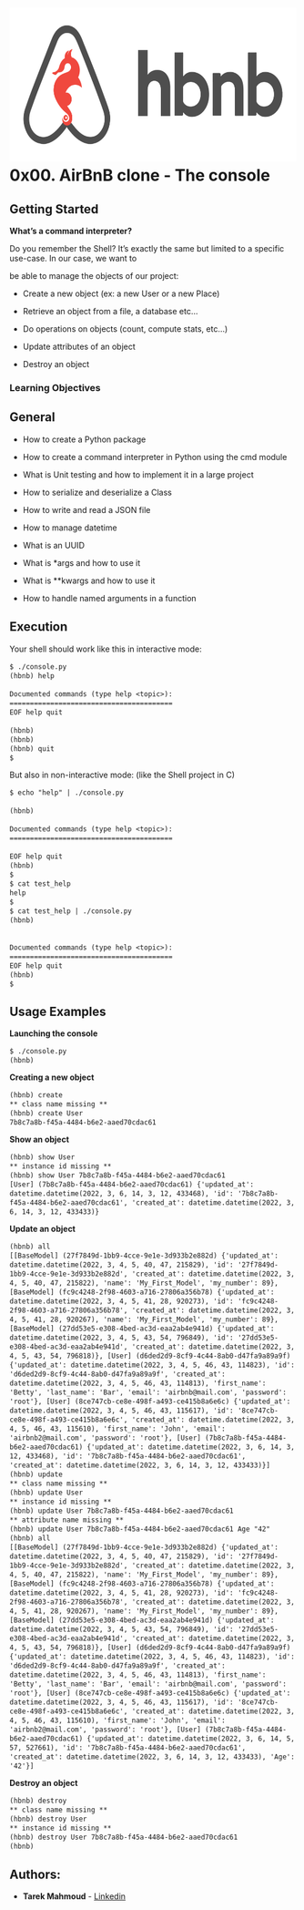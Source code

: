<h1><img src="https://raw.githubusercontent.com/Ouyei/AirBnB_clone/master/images/hbnb%20img.png" alt="logo python" width="650" height="270"><br/><b>0x00. AirBnB clone - The console</b></h1>

## Getting Started

 
**What’s a command interpreter?**

Do you remember the Shell? It’s exactly the same but limited to a specific use-case. In our case, we want to

be able to manage the objects of our project:

  

- Create a new object (ex: a new User or a new Place)

- Retrieve an object from a file, a database etc…

- Do operations on objects (count, compute stats, etc…)

- Update attributes of an object

- Destroy an object

  

### Learning Objectives

  

## General

 - How to create a Python package
   
  - How to create a command interpreter in Python using the cmd module
   
   - What is Unit testing and how to implement it in a large project
   
   - How to serialize and deserialize a Class
   
   - How to write and read a JSON file
   
   - How to manage datetime
   
   - What is an UUID
   
   - What is *args and how to use it
   
   - What is **kwargs and how to use it
   
   - How to handle named arguments in a function

  
  

## Execution

  
Your shell should work like this in interactive mode:

  
```
$ ./console.py
(hbnb) help

Documented commands (type help <topic>):
========================================
EOF help quit

(hbnb)
(hbnb)
(hbnb) quit
$
```

But also in non-interactive mode: (like the Shell project in C)

```
$ echo "help" | ./console.py

(hbnb)

Documented commands (type help <topic>):
========================================

EOF help quit
(hbnb)
$
$ cat test_help
help
$
$ cat test_help | ./console.py
(hbnb)

  
Documented commands (type help <topic>):
========================================
EOF help quit
(hbnb)
$

```

## Usage Examples

**Launching the console**
```
$ ./console.py
(hbnb) 
```
**Creating a new object**
```
(hbnb) create
** class name missing **
(hbnb) create User
7b8c7a8b-f45a-4484-b6e2-aaed70cdac61
```
**Show an object**
```
(hbnb) show User
** instance id missing **
(hbnb) show User 7b8c7a8b-f45a-4484-b6e2-aaed70cdac61
[User] (7b8c7a8b-f45a-4484-b6e2-aaed70cdac61) {'updated_at': datetime.datetime(2022, 3, 6, 14, 3, 12, 433468), 'id': '7b8c7a8b-f45a-4484-b6e2-aaed70cdac61', 'created_at': datetime.datetime(2022, 3, 6, 14, 3, 12, 433433)}
```
**Update an object**
```
(hbnb) all
[[BaseModel] (27f7849d-1bb9-4cce-9e1e-3d933b2e882d) {'updated_at': datetime.datetime(2022, 3, 4, 5, 40, 47, 215829), 'id': '27f7849d-1bb9-4cce-9e1e-3d933b2e882d', 'created_at': datetime.datetime(2022, 3, 4, 5, 40, 47, 215822), 'name': 'My_First_Model', 'my_number': 89}, [BaseModel] (fc9c4248-2f98-4603-a716-27806a356b78) {'updated_at': datetime.datetime(2022, 3, 4, 5, 41, 28, 920273), 'id': 'fc9c4248-2f98-4603-a716-27806a356b78', 'created_at': datetime.datetime(2022, 3, 4, 5, 41, 28, 920267), 'name': 'My_First_Model', 'my_number': 89}, [BaseModel] (27dd53e5-e308-4bed-ac3d-eaa2ab4e941d) {'updated_at': datetime.datetime(2022, 3, 4, 5, 43, 54, 796849), 'id': '27dd53e5-e308-4bed-ac3d-eaa2ab4e941d', 'created_at': datetime.datetime(2022, 3, 4, 5, 43, 54, 796818)}, [User] (d6ded2d9-8cf9-4c44-8ab0-d47fa9a89a9f) {'updated_at': datetime.datetime(2022, 3, 4, 5, 46, 43, 114823), 'id': 'd6ded2d9-8cf9-4c44-8ab0-d47fa9a89a9f', 'created_at': datetime.datetime(2022, 3, 4, 5, 46, 43, 114813), 'first_name': 'Betty', 'last_name': 'Bar', 'email': 'airbnb@mail.com', 'password': 'root'}, [User] (8ce747cb-ce8e-498f-a493-ce415b8a6e6c) {'updated_at': datetime.datetime(2022, 3, 4, 5, 46, 43, 115617), 'id': '8ce747cb-ce8e-498f-a493-ce415b8a6e6c', 'created_at': datetime.datetime(2022, 3, 4, 5, 46, 43, 115610), 'first_name': 'John', 'email': 'airbnb2@mail.com', 'password': 'root'}, [User] (7b8c7a8b-f45a-4484-b6e2-aaed70cdac61) {'updated_at': datetime.datetime(2022, 3, 6, 14, 3, 12, 433468), 'id': '7b8c7a8b-f45a-4484-b6e2-aaed70cdac61', 'created_at': datetime.datetime(2022, 3, 6, 14, 3, 12, 433433)}]
(hbnb) update
** class name missing **
(hbnb) update User
** instance id missing **
(hbnb) update User 7b8c7a8b-f45a-4484-b6e2-aaed70cdac61
** attribute name missing **
(hbnb) update User 7b8c7a8b-f45a-4484-b6e2-aaed70cdac61 Age "42"
(hbnb) all
[[BaseModel] (27f7849d-1bb9-4cce-9e1e-3d933b2e882d) {'updated_at': datetime.datetime(2022, 3, 4, 5, 40, 47, 215829), 'id': '27f7849d-1bb9-4cce-9e1e-3d933b2e882d', 'created_at': datetime.datetime(2022, 3, 4, 5, 40, 47, 215822), 'name': 'My_First_Model', 'my_number': 89}, [BaseModel] (fc9c4248-2f98-4603-a716-27806a356b78) {'updated_at': datetime.datetime(2022, 3, 4, 5, 41, 28, 920273), 'id': 'fc9c4248-2f98-4603-a716-27806a356b78', 'created_at': datetime.datetime(2022, 3, 4, 5, 41, 28, 920267), 'name': 'My_First_Model', 'my_number': 89}, [BaseModel] (27dd53e5-e308-4bed-ac3d-eaa2ab4e941d) {'updated_at': datetime.datetime(2022, 3, 4, 5, 43, 54, 796849), 'id': '27dd53e5-e308-4bed-ac3d-eaa2ab4e941d', 'created_at': datetime.datetime(2022, 3, 4, 5, 43, 54, 796818)}, [User] (d6ded2d9-8cf9-4c44-8ab0-d47fa9a89a9f) {'updated_at': datetime.datetime(2022, 3, 4, 5, 46, 43, 114823), 'id': 'd6ded2d9-8cf9-4c44-8ab0-d47fa9a89a9f', 'created_at': datetime.datetime(2022, 3, 4, 5, 46, 43, 114813), 'first_name': 'Betty', 'last_name': 'Bar', 'email': 'airbnb@mail.com', 'password': 'root'}, [User] (8ce747cb-ce8e-498f-a493-ce415b8a6e6c) {'updated_at': datetime.datetime(2022, 3, 4, 5, 46, 43, 115617), 'id': '8ce747cb-ce8e-498f-a493-ce415b8a6e6c', 'created_at': datetime.datetime(2022, 3, 4, 5, 46, 43, 115610), 'first_name': 'John', 'email': 'airbnb2@mail.com', 'password': 'root'}, [User] (7b8c7a8b-f45a-4484-b6e2-aaed70cdac61) {'updated_at': datetime.datetime(2022, 3, 6, 14, 5, 57, 527661), 'id': '7b8c7a8b-f45a-4484-b6e2-aaed70cdac61', 'created_at': datetime.datetime(2022, 3, 6, 14, 3, 12, 433433), 'Age': '42'}]
```
**Destroy an object**
```
(hbnb) destroy
** class name missing **
(hbnb) destroy User
** instance id missing **
(hbnb) destroy User 7b8c7a8b-f45a-4484-b6e2-aaed70cdac61
(hbnb)
```

## Authors:

* **Tarek Mahmoud** - [Linkedin](https://www.linkedin.com/in/tarek-m-moustafa/)
